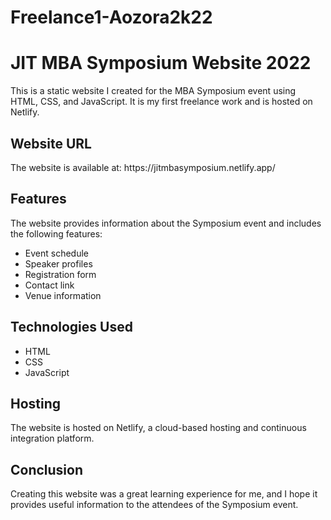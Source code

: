 # Freelance1-Aozora2k22
<h1>JIT MBA Symposium Website 2022</h1>
This is a static website I created for the MBA Symposium event using HTML, CSS, and JavaScript. It is my first freelance work and is hosted on Netlify.

<h2>Website URL</h2>
The website is available at: https://jitmbasymposium.netlify.app/

<h2>Features</h2>
The website provides information about the Symposium event and includes the following features:

<ul>
    <li>Event schedule</li>
    <li>Speaker profiles</li>
    <li>Registration form</li>
    <li>Contact link</li>
    <li>Venue information</li>
</ul>

<h2>Technologies Used</h2>
<ul>
    <li>HTML</li>
    <li>CSS</li>
    <li>JavaScript</li>
</ul>

<h2>Hosting</h2>
The website is hosted on Netlify, a cloud-based hosting and continuous integration platform.

<h2>Conclusion</h2>
Creating this website was a great learning experience for me, and I hope it provides useful information to the attendees of the Symposium event.





